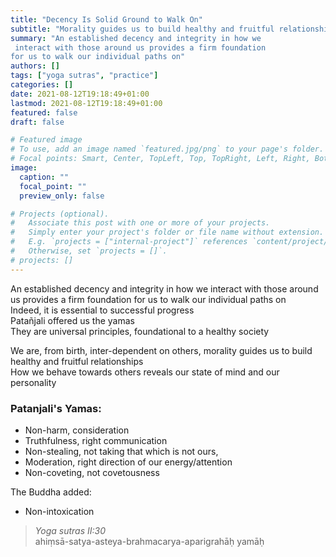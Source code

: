 ```yaml
---
title: "Decency Is Solid Ground to Walk On"
subtitle: "Morality guides us to build healthy and fruitful relationships"
summary: "An established decency and integrity in how we
 interact with those around us provides a firm foundation
for us to walk our individual paths on"
authors: []
tags: ["yoga sutras", "practice"]
categories: []
date: 2021-08-12T19:18:49+01:00
lastmod: 2021-08-12T19:18:49+01:00
featured: false
draft: false

# Featured image
# To use, add an image named `featured.jpg/png` to your page's folder.
# Focal points: Smart, Center, TopLeft, Top, TopRight, Left, Right, BottomLeft, Bottom, BottomRight.
image:
  caption: ""
  focal_point: ""
  preview_only: false

# Projects (optional).
#   Associate this post with one or more of your projects.
#   Simply enter your project's folder or file name without extension.
#   E.g. `projects = ["internal-project"]` references `content/project/deep-learning/index.md`.
#   Otherwise, set `projects = []`.
# projects: []
---
```

An established decency and integrity in how we
 interact with those around us provides a firm foundation
for us to walk our individual paths on\
Indeed, it is essential to successful progress\
Patañjali offered us the yamas\
They are universal principles, foundational to a
healthy society

We are, from birth, inter-dependent on others, morality guides us to build healthy and fruitful relationships\
How we behave towards others reveals our state of mind and our personality

### Patanjali's Yamas:
- Non-harm, consideration
- Truthfulness, right communication
- Non-stealing, not taking that which is not ours,
- Moderation, right direction of our energy/attention
- Non-coveting, not covetousness

The Buddha added:
- Non-intoxication

>*Yoga sutras II:30*\
>ahiṃsā-satya-asteya-brahmacarya-aparigrahāḥ yamāḥ
